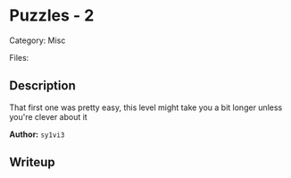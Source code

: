 # Puzzles - 2

Category: Misc

Files:

## Description

That first one was pretty easy, this level might take you a bit longer unless you're clever about it

**Author:** `sy1vi3`

## Writeup